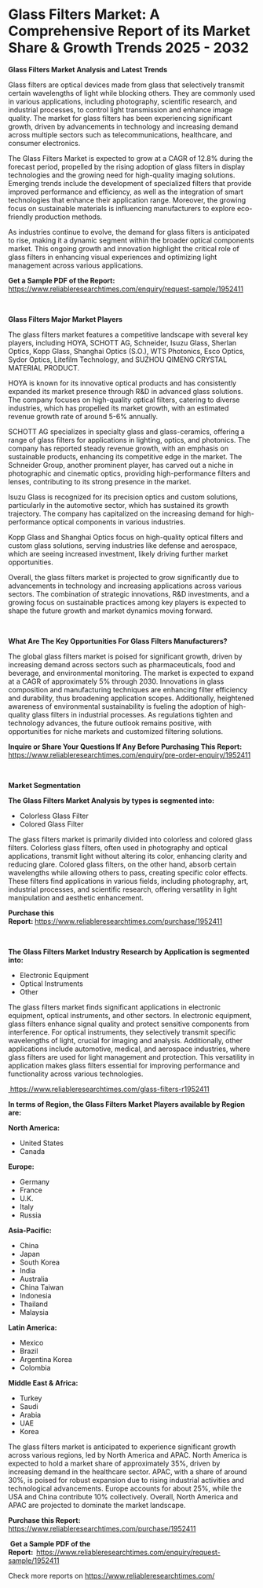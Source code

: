 <p><h1>Glass Filters Market: A Comprehensive Report of its Market Share & Growth Trends 2025 - 2032</h1></p><p><strong>Glass Filters Market Analysis and Latest Trends</strong></p>
<p><p>Glass filters are optical devices made from glass that selectively transmit certain wavelengths of light while blocking others. They are commonly used in various applications, including photography, scientific research, and industrial processes, to control light transmission and enhance image quality. The market for glass filters has been experiencing significant growth, driven by advancements in technology and increasing demand across multiple sectors such as telecommunications, healthcare, and consumer electronics.</p><p>The Glass Filters Market is expected to grow at a CAGR of 12.8% during the forecast period, propelled by the rising adoption of glass filters in display technologies and the growing need for high-quality imaging solutions. Emerging trends include the development of specialized filters that provide improved performance and efficiency, as well as the integration of smart technologies that enhance their application range. Moreover, the growing focus on sustainable materials is influencing manufacturers to explore eco-friendly production methods.</p><p>As industries continue to evolve, the demand for glass filters is anticipated to rise, making it a dynamic segment within the broader optical components market. This ongoing growth and innovation highlight the critical role of glass filters in enhancing visual experiences and optimizing light management across various applications.</p></p>
<p><strong>Get a Sample PDF of the Report:&nbsp;</strong> <a href="https://www.reliableresearchtimes.com/enquiry/request-sample/1952411?utm_campaign=2643&utm_medium=2&utm_source=Github&utm_content=ia&utm_term=06042025&utm_id=glass-filters">https://www.reliableresearchtimes.com/enquiry/request-sample/1952411</a></p>
<p>&nbsp;</p>
<p><strong>Glass Filters Major Market Players</strong></p>
<p><p>The glass filters market features a competitive landscape with several key players, including HOYA, SCHOTT AG, Schneider, Isuzu Glass, Sherlan Optics, Kopp Glass, Shanghai Optics (S.O.), WTS Photonics, Esco Optics, Sydor Optics, Litefilm Technology, and SUZHOU QIMENG CRYSTAL MATERIAL PRODUCT. </p><p>HOYA is known for its innovative optical products and has consistently expanded its market presence through R&D in advanced glass solutions. The company focuses on high-quality optical filters, catering to diverse industries, which has propelled its market growth, with an estimated revenue growth rate of around 5-6% annually.</p><p>SCHOTT AG specializes in specialty glass and glass-ceramics, offering a range of glass filters for applications in lighting, optics, and photonics. The company has reported steady revenue growth, with an emphasis on sustainable products, enhancing its competitive edge in the market. The Schneider Group, another prominent player, has carved out a niche in photographic and cinematic optics, providing high-performance filters and lenses, contributing to its strong presence in the market.</p><p>Isuzu Glass is recognized for its precision optics and custom solutions, particularly in the automotive sector, which has sustained its growth trajectory. The company has capitalized on the increasing demand for high-performance optical components in various industries.</p><p>Kopp Glass and Shanghai Optics focus on high-quality optical filters and custom glass solutions, serving industries like defense and aerospace, which are seeing increased investment, likely driving further market opportunities.</p><p>Overall, the glass filters market is projected to grow significantly due to advancements in technology and increasing applications across various sectors. The combination of strategic innovations, R&D investments, and a growing focus on sustainable practices among key players is expected to shape the future growth and market dynamics moving forward.</p></p>
<p>&nbsp;</p>
<p><strong>What Are The Key Opportunities For Glass Filters Manufacturers?</strong></p>
<p><p>The global glass filters market is poised for significant growth, driven by increasing demand across sectors such as pharmaceuticals, food and beverage, and environmental monitoring. The market is expected to expand at a CAGR of approximately 5% through 2030. Innovations in glass composition and manufacturing techniques are enhancing filter efficiency and durability, thus broadening application scopes. Additionally, heightened awareness of environmental sustainability is fueling the adoption of high-quality glass filters in industrial processes. As regulations tighten and technology advances, the future outlook remains positive, with opportunities for niche markets and customized filtering solutions.</p></p>
<p><strong>Inquire or Share Your Questions If Any Before Purchasing This Report:</strong> <a href="https://www.reliableresearchtimes.com/enquiry/pre-order-enquiry/1952411?utm_campaign=2643&utm_medium=2&utm_source=Github&utm_content=ia&utm_term=06042025&utm_id=glass-filters">https://www.reliableresearchtimes.com/enquiry/pre-order-enquiry/1952411</a></p>
<p>&nbsp;</p>
<p><strong>Market Segmentation</strong></p>
<p><strong>The Glass Filters Market Analysis by types is segmented into:</strong></p>
<p><ul><li>Colorless Glass Filter</li><li>Colored Glass Filter</li></ul></p>
<p><p>The glass filters market is primarily divided into colorless and colored glass filters. Colorless glass filters, often used in photography and optical applications, transmit light without altering its color, enhancing clarity and reducing glare. Colored glass filters, on the other hand, absorb certain wavelengths while allowing others to pass, creating specific color effects. These filters find applications in various fields, including photography, art, industrial processes, and scientific research, offering versatility in light manipulation and aesthetic enhancement.</p></p>
<p><strong>Purchase this Report:&nbsp;</strong><a href="https://www.reliableresearchtimes.com/purchase/1952411?utm_campaign=2643&utm_medium=2&utm_source=Github&utm_content=ia&utm_term=06042025&utm_id=glass-filters">https://www.reliableresearchtimes.com/purchase/1952411</a></p>
<p>&nbsp;</p>
<p><strong>The Glass Filters Market Industry Research by Application is segmented into:</strong></p>
<p><ul><li>Electronic Equipment</li><li>Optical Instruments</li><li>Other</li></ul></p>
<p><p>The glass filters market finds significant applications in electronic equipment, optical instruments, and other sectors. In electronic equipment, glass filters enhance signal quality and protect sensitive components from interference. For optical instruments, they selectively transmit specific wavelengths of light, crucial for imaging and analysis. Additionally, other applications include automotive, medical, and aerospace industries, where glass filters are used for light management and protection. This versatility in application makes glass filters essential for improving performance and functionality across various technologies.</p></p>
<p><a href="https://www.reliableresearchtimes.com/glass-filters-r1952411?utm_campaign=2643&utm_medium=2&utm_source=Github&utm_content=ia&utm_term=06042025&utm_id=glass-filters">&nbsp;https://www.reliableresearchtimes.com/glass-filters-r1952411</a></p>
<p><strong>In terms of Region, the Glass Filters Market Players available by Region are:</strong></p>
<p>
    <p> <strong> North America: </strong>
        <ul>
            <li>United States</li>
            <li>Canada</li>
        </ul>
        </p> 
    <p> <strong> Europe: </strong>
        <ul>
            <li>Germany</li>
            <li>France</li>
            <li>U.K.</li>
            <li>Italy</li>
            <li>Russia</li>
        </ul>
        </p> 
    <p> <strong> Asia-Pacific: </strong>
        <ul>
            <li>China</li>
            <li>Japan</li>
            <li>South Korea</li>
            <li>India</li>
            <li>Australia</li>
            <li>China Taiwan</li>
            <li>Indonesia</li>
            <li>Thailand</li>
            <li>Malaysia</li>
        </ul>
        </p> 
    <p> <strong> Latin America: </strong>
        <ul>
            <li>Mexico</li>
            <li>Brazil</li>
            <li>Argentina Korea</li>
            <li>Colombia</li>
        </ul>
        </p> 
    <p> <strong> Middle East & Africa: </strong>
        <ul>
            <li>Turkey</li>
            <li>Saudi</li>
            <li>Arabia</li>
            <li>UAE</li>
            <li>Korea</li>
        </ul>
    </p>
    </p>
<p><p>The glass filters market is anticipated to experience significant growth across various regions, led by North America and APAC. North America is expected to hold a market share of approximately 35%, driven by increasing demand in the healthcare sector. APAC, with a share of around 30%, is poised for robust expansion due to rising industrial activities and technological advancements. Europe accounts for about 25%, while the USA and China contribute 10% collectively. Overall, North America and APAC are projected to dominate the market landscape.</p></p>
<p><strong>Purchase this Report: </strong><a href="https://www.reliableresearchtimes.com/purchase/1952411?utm_campaign=2643&utm_medium=2&utm_source=Github&utm_content=ia&utm_term=06042025&utm_id=glass-filters">https://www.reliableresearchtimes.com/purchase/1952411</a></p>
<p>&nbsp;<strong>Get a Sample PDF of the Report:&nbsp;&nbsp;</strong><a href="https://www.reliableresearchtimes.com/enquiry/request-sample/1952411?utm_campaign=2643&utm_medium=2&utm_source=Github&utm_content=ia&utm_term=06042025&utm_id=glass-filters">https://www.reliableresearchtimes.com/enquiry/request-sample/1952411</a></p>
<p><strong></strong></p>
<p>Check more reports on <a href="https://www.reliableresearchtimes.com/?utm_campaign=2643&utm_medium=2&utm_source=Github&utm_content=ia&utm_term=06042025&utm_id=glass-filters">https://www.reliableresearchtimes.com/</a></p>